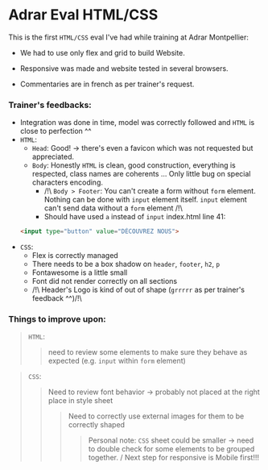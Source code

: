 # Adrar Eval HTML/CSS

This is the first `HTML/CSS` eval I've had while training at Adrar Montpellier: 

* We had to use only flex and grid to build Website.

* Responsive was made and website tested in several browsers.

* Commentaries are in french as per trainer's request.

### Trainer's feedbacks:
* Integration was done in time, model was correctly followed and `HTML` is close to perfection ^^
* `HTML`:
  * `Head`: Good! -> there's even a favicon which was not requested but appreciated.
  * `Body`: Honestly `HTML` is clean, good construction, everything is respected, class names are coherents ... Only little bug on special characters encoding. 
    * /!\ `Body > Footer`: You can't create a form without `form` element. Nothing can be done with `input` element itself. `input` element can't send data without a `form` element /!\
    *   Should have used `a` instead of `input` index.html line 41: 
  ```html 
  <input type="button" value="DÉCOUVREZ NOUS"> 
  ```
* `CSS`:
  *   Flex is correctly managed
  *   There needs to be a box shadow on `header`, `footer`, `h2`, `p`
  *   Fontawesome is a little small
  *   Font did not render correctly on all sections
  *   /!\ Header's Logo is kind of out of shape (`grrrrr` as per trainer's feedback ^^)/!\

### Things to improve upon:

>`HTML`:
>> need to review some elements to make sure they behave as expected (e.g. `input` within `form` element)


>`CSS`:
>> Need to review font behavior -> probably not placed at the right place in style sheet
>>> Need to correctly use external images for them to be correctly shaped
>>>> Personal note: `CSS` sheet could be smaller -> need to double check for some elements to be grouped together. / Next step for responsive is Mobile first!!!   


     
